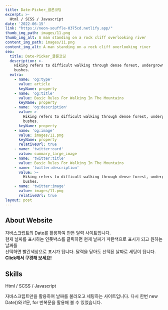 ```yaml
---
title: Date-Picker_클론코딩
excerpt: >-
  Html / SCSS / Javascript
date: '2022-06-15'
link: "https://neon-souffle-0375cd.netlify.app/"
thumb_img_path: images/11.png
thumb_img_alt: A man standing on a rock cliff overlooking river
content_img_path: images/11.png
content_img_alt: A man standing on a rock cliff overlooking river
seo:
  title: Date-Picker_클론코딩
  description: >-
    Hiking refers to difficult walking through dense forest, undergrowth, or
    bushes.
  extra:
    - name: 'og:type'
      value: article
      keyName: property
    - name: 'og:title'
      value: Basic Rules For Walking In The Mountains
      keyName: property
    - name: 'og:description'
      value: >-
        Hiking refers to difficult walking through dense forest, undergrowth, or
        bushes.
      keyName: property
    - name: 'og:image'
      value: images/11.png
      keyName: property
      relativeUrl: true
    - name: 'twitter:card'
      value: summary_large_image
    - name: 'twitter:title'
      value: Basic Rules For Walking In The Mountains
    - name: 'twitter:description'
      value: >-
        Hiking refers to difficult walking through dense forest, undergrowth, or
        bushes.
    - name: 'twitter:image'
      value: images/11.png
      relativeUrl: true
layout: post
---
```

## About Website

자바스크립트의 Date를 활용하여 만든 달력 사이트입니다.<br/>현재 날짜를 표시하는 인풋박스를 클릭하면
현재 날짜가 파란색으로 표시가 되고 원하는 날짜를<br/> 선택하면 빨간색상으로 표시가 됩니다. 달력을 닫아도 선택된 날짜로 세팅이 됩니다.<br/> **Click해서 구경해 보세요!**

## Skills

Html / SCSS / Javascript 

> 
자바스크립트만을 활용하여 날짜를 불러오고 세팅하는 사이트입니다. 다시 한번 new Date()와 if문, for 반복문을 활용해 볼 수 있었습니다.
